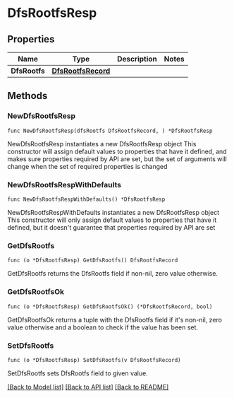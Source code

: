 # DfsRootfsResp

## Properties

Name | Type | Description | Notes
------------ | ------------- | ------------- | -------------
**DfsRootfs** | [**DfsRootfsRecord**](DfsRootfsRecord.md) |  | 

## Methods

### NewDfsRootfsResp

`func NewDfsRootfsResp(dfsRootfs DfsRootfsRecord, ) *DfsRootfsResp`

NewDfsRootfsResp instantiates a new DfsRootfsResp object
This constructor will assign default values to properties that have it defined,
and makes sure properties required by API are set, but the set of arguments
will change when the set of required properties is changed

### NewDfsRootfsRespWithDefaults

`func NewDfsRootfsRespWithDefaults() *DfsRootfsResp`

NewDfsRootfsRespWithDefaults instantiates a new DfsRootfsResp object
This constructor will only assign default values to properties that have it defined,
but it doesn't guarantee that properties required by API are set

### GetDfsRootfs

`func (o *DfsRootfsResp) GetDfsRootfs() DfsRootfsRecord`

GetDfsRootfs returns the DfsRootfs field if non-nil, zero value otherwise.

### GetDfsRootfsOk

`func (o *DfsRootfsResp) GetDfsRootfsOk() (*DfsRootfsRecord, bool)`

GetDfsRootfsOk returns a tuple with the DfsRootfs field if it's non-nil, zero value otherwise
and a boolean to check if the value has been set.

### SetDfsRootfs

`func (o *DfsRootfsResp) SetDfsRootfs(v DfsRootfsRecord)`

SetDfsRootfs sets DfsRootfs field to given value.



[[Back to Model list]](../README.md#documentation-for-models) [[Back to API list]](../README.md#documentation-for-api-endpoints) [[Back to README]](../README.md)


